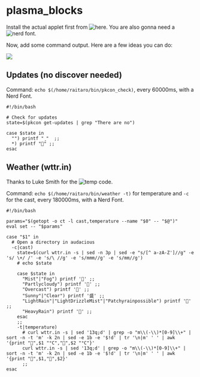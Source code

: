 # plasma_blocks

Install the actual applet first from ![here](https://github.com/Zren/plasma-applet-commandoutput). You are also gonna need a ![nerd font](https://github.com/ryanoasis/nerd-fonts).

Now, add some command output. Here are a few ideas you can do:

![](https://i.imgur.com/iVHAOL0.png)

## Updates (no discover needed)

Command: `echo $(/home/raitaro/bin/pkcon_check)`, every 60000ms, with a Nerd Font.

```
#!/bin/bash

# Check for updates
state=$(pkcon get-updates | grep "There are no")

case $state in
  "") printf "﮻"  ;;
  *) printf "" ;;
esac

```


## Weather (wttr.in)

Thanks to Luke Smith for the ![temp code](https://github.com/LukeSmithxyz/voidrice/blob/master/.scripts/statusbar/weather).

Command: `echo $(/home/raitaro/bin/weather -t)` for temperature and `-c` for the cast, every 180000ms, with a Nerd Font.

```
#!/bin/bash

params="$(getopt -o ct -l cast,temperature --name "$0" -- "$@")"
eval set -- "$params"

case "$1" in
  # Open a directory in audacious
  -c|cast)
    state=$(curl wttr.in -s | sed -n 3p | sed -e "s/[^ a-zA-Z']//g" -e 's/ \+/ /' -e 's/\ //g' -e 's/mmm//g' -e 's/mm//g')
    # echo $state

    case $state in
      "Mist"|"Fog") printf '' ;;
      "Partlycloudy") printf '' ;;
      "Overcast") printf '' ;;
      "Sunny"|"Clear") printf '盛' ;;
      "LightRain"|"LightDrizzleMist"|"Patchyrainpossible") printf '' ;;
      "HeavyRain") printf '' ;;
    esac
    ;;
    -t|temperature)
      # curl wttr.in -s | sed '13q;d' | grep -o "m\\(-\\)*[0-9]\\+" | sort -n -t 'm' -k 2n | sed -e 1b -e '$!d' | tr '\n|m' ' ' | awk '{print "",$1 "°C","",$2 "°C"}'
      curl wttr.in -s | sed '13q;d' | grep -o "m\\(-\\)*[0-9]\\+" | sort -n -t 'm' -k 2n | sed -e 1b -e '$!d' | tr '\n|m' ' ' | awk '{print "",$1,"",$2}'
	  ;;
esac
```